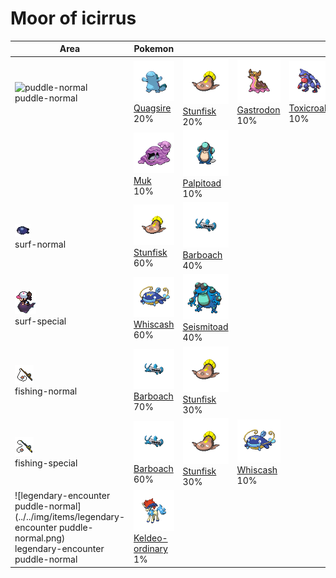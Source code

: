 # Moor of icirrus

| Area                                                                                                                                   | Pokemon                                                                                    | &nbsp;                                                                            | &nbsp;                                                                          | &nbsp;                                                                          | &nbsp;                                                                    | &nbsp;                                                                      |
| -------------------------------------------------------------------------------------------------------------------------------------- | ------------------------------------------------------------------------------------------ | --------------------------------------------------------------------------------- | ------------------------------------------------------------------------------- | ------------------------------------------------------------------------------- | ------------------------------------------------------------------------- | --------------------------------------------------------------------------- |
| ![puddle-normal](../../img/items/puddle-normal.png)<br/>puddle-normal<br/>                                                             | ![quagsire](../../img/pokemon/195.png) <br/>[Quagsire](/pokemon/195) <br/>20%              | ![stunfisk](../../img/pokemon/618.png) <br/>[Stunfisk](/pokemon/618) <br/>20%     | ![gastrodon](../../img/pokemon/423.png) <br/>[Gastrodon](/pokemon/423) <br/>10% | ![toxicroak](../../img/pokemon/454.png) <br/>[Toxicroak](/pokemon/454) <br/>10% | ![swalot](../../img/pokemon/317.png) <br/>[Swalot](/pokemon/317) <br/>10% | ![weezing](../../img/pokemon/110.png) <br/>[Weezing](/pokemon/110) <br/>10% |
|                                                                                                                                        | ![muk](../../img/pokemon/089.png) <br/>[Muk](/pokemon/089) <br/>10%                        | ![palpitoad](../../img/pokemon/536.png) <br/>[Palpitoad](/pokemon/536) <br/>10%   |
| ![surf-normal](../../img/items/surf-normal.png)<br/>surf-normal<br/>                                                                   | ![stunfisk](../../img/pokemon/618.png) <br/>[Stunfisk](/pokemon/618) <br/>60%              | ![barboach](../../img/pokemon/339.png) <br/>[Barboach](/pokemon/339) <br/>40%     |
| ![surf-special](../../img/items/surf-special.png)<br/>surf-special<br/>                                                                | ![whiscash](../../img/pokemon/340.png) <br/>[Whiscash](/pokemon/340) <br/>60%              | ![seismitoad](../../img/pokemon/537.png) <br/>[Seismitoad](/pokemon/537) <br/>40% |
| ![fishing-normal](../../img/items/fishing-normal.png)<br/>fishing-normal<br/>                                                          | ![barboach](../../img/pokemon/339.png) <br/>[Barboach](/pokemon/339) <br/>70%              | ![stunfisk](../../img/pokemon/618.png) <br/>[Stunfisk](/pokemon/618) <br/>30%     |
| ![fishing-special](../../img/items/fishing-special.png)<br/>fishing-special<br/>                                                       | ![barboach](../../img/pokemon/339.png) <br/>[Barboach](/pokemon/339) <br/>60%              | ![stunfisk](../../img/pokemon/618.png) <br/>[Stunfisk](/pokemon/618) <br/>30%     | ![whiscash](../../img/pokemon/340.png) <br/>[Whiscash](/pokemon/340) <br/>10%   |
| ![legendary-encounter puddle-normal](../../img/items/legendary-encounter puddle-normal.png)<br/>legendary-encounter puddle-normal<br/> | ![keldeo-ordinary](../../img/pokemon/647.png) <br/>[Keldeo-ordinary](/pokemon/647) <br/>1% |